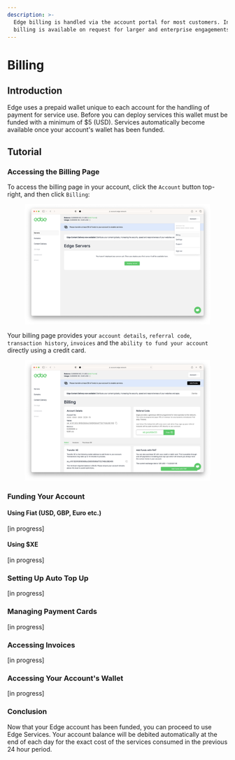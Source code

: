 ```yaml
---
description: >-
  Edge billing is handled via the account portal for most customers. Invoice
  billing is available on request for larger and enterprise engagements.
---
```


# Billing

## Introduction

Edge uses a prepaid wallet unique to each account for the handling of payment for service use. Before you can deploy services this wallet must be funded with a minimum of $5 (USD). Services automatically become available once your account's wallet has been funded.

## Tutorial

### Accessing the Billing Page

To access the billing page in your account, click the `Account` button top-right, and then click `Billing`:

<figure><img src="../.gitbook/assets/Screenshot 2023-02-28 at 11.39.41.png" alt=""><figcaption></figcaption></figure>

Your billing page provides your `account details`, `referral code`, `transaction history`, `invoices` and the `ability to fund your account` directly using a credit card.

<figure><img src="../.gitbook/assets/Screenshot 2023-02-28 at 11.39.44.png" alt=""><figcaption></figcaption></figure>

### Funding Your Account

#### Using Fiat (USD, GBP, Euro etc.)

\[in progress]

#### Using $XE

\[in progress]

### Setting Up Auto Top Up

\[in progress]

### Managing Payment Cards

\[in progress]

### Accessing Invoices

\[in progress]

### Accessing Your Account's Wallet

\[in progress]

### Conclusion

Now that your Edge account has been funded, you can proceed to use Edge Services. Your account balance will be debited automatically at the end of each day for the exact cost of the services consumed in the previous 24 hour period.

